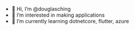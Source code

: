 - 👋 Hi, I’m @douglasching
- 👀 I’m interested in making applications
- 🌱 I’m currently learning dotnetcore, flutter, azure

<!---
douglasching/douglasching is a ✨ special ✨ repository because its `README.md` (this file) appears on your GitHub profile.
You can click the Preview link to take a look at your changes.
--->
